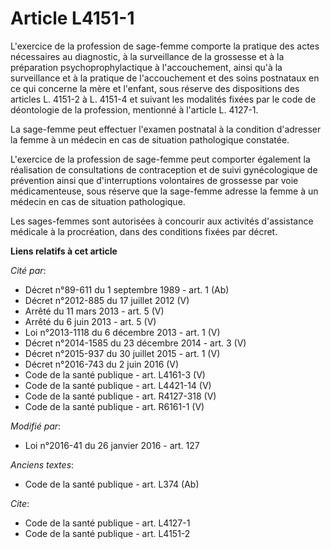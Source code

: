 # Article L4151-1

L'exercice de la profession de sage-femme comporte la pratique des actes nécessaires au diagnostic, à la surveillance de la
grossesse et à la préparation psychoprophylactique à l'accouchement, ainsi qu'à la surveillance et à la pratique de
l'accouchement et des soins postnataux en ce qui concerne la mère et l'enfant, sous réserve des dispositions des articles L.
4151-2 à L. 4151-4 et suivant les modalités fixées par le code de déontologie de la profession, mentionné à l'article L.
4127-1.

La sage-femme peut effectuer l'examen postnatal à la condition d'adresser la femme à un médecin en cas de situation
pathologique constatée.

L'exercice de la profession de sage-femme peut comporter également la réalisation de consultations de contraception et de
suivi gynécologique de prévention ainsi que d'interruptions volontaires de grossesse par voie médicamenteuse, sous réserve
que la sage-femme adresse la femme à un médecin en cas de situation pathologique.

Les sages-femmes sont autorisées à concourir aux activités d'assistance médicale à la procréation, dans des conditions fixées
par décret.

**Liens relatifs à cet article**

_Cité par_:

  - Décret n°89-611 du 1 septembre 1989 - art. 1 (Ab)
  - Décret n°2012-885 du 17 juillet 2012 (V)
  - Arrêté du 11 mars 2013 - art. 5 (V)
  - Arrêté du 6 juin 2013 - art. 5 (V)
  - Loi n°2013-1118 du 6 décembre 2013 - art. 1 (V)
  - Décret n°2014-1585 du 23 décembre 2014 - art. 3 (V)
  - Décret n°2015-937 du 30 juillet 2015 - art. 1 (V)
  - Décret n°2016-743 du 2 juin 2016 (V)
  - Code de la santé publique - art. L4161-3 (V)
  - Code de la santé publique - art. L4421-14 (V)
  - Code de la santé publique - art. R4127-318 (V)
  - Code de la santé publique - art. R6161-1 (V)

_Modifié par_:

  - Loi n°2016-41 du 26 janvier 2016 - art. 127

_Anciens textes_:

  - Code de la santé publique - art. L374 (Ab)

_Cite_:

  - Code de la santé publique - art. L4127-1
  - Code de la santé publique - art. L4151-2
